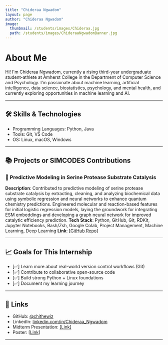 ```yaml
---
title: "Chideraa Ngwadom"
layout: page
author: "Chideraa Ngwadom"
image:
  thumbnail: /students/images/Chideraa.jpg
  path: /students/images/ChideraaNgwadomBanner.jpg
---
```


# About Me

Hi! I'm Chideraa Ngwadom, currently a rising third-year undergraduate student-athlete at
Amherst College in the Department of Computer Science and Psychology. I’m passionate about machine learning, artificial intelligence, data science, biostatistics, psychology, and mental health, and currently exploring opportunities in machine learning and AI.

---

## 🛠 Skills & Technologies

- Programming Languages: Python, Java
- Tools: Git, VS Code
- OS: Linux, macOS, Windows

---

## 📚 Projects or SIMCODES Contributions

### 📌 Predictive Modeling in Serine Protease Substrate Catalysis

**Description**: Contributed to predictive modeling of serine protease substrate catalysis by extracting, cleaning, and analyzing biochemical data using symbolic regression and neural networks to enhance quantum chemistry predictions. Engineered molecular and reaction-based features for initial logistic regression models, laying the groundwork for integrating ESM embeddings and developing a graph neural network for improved catalytic efficiency prediction.
**Tech Stack**: Python, GitHub, Git, RDKit, Jupyter Notebooks, Bash/Zsh, Google Colab, Project Management, Machine Learning, Deep Learning
**Link**: [[GitHub Repo]((https://github.com/SIMCODES-ISU/serine-protease-ligands/tree/main))]

---

## 📈 Goals for This Internship

- [✅] Learn more about real-world version control workflows (Git)
- [✅] Contribute to collaborative open-source code
- [✅] Build strong Python + Linux foundations
- [✅] Document my learning journey

---

## 🔗 Links

- GitHub: [@chithewiz](https://github.com/chithewiz)
- LinkedIn: [linkedin.com/in/Chideraa_Ngwadom](https://linkedin.com/in/13a16b24a/)
- Midterm Presentation: [[Link]]([url](https://github.com/SIMCODES-ISU/talks_from_the_past/tree/main/2025/midterm_presentations/ngwadom.pdf))
- Poster: [[Link]([url](https://github.com/SIMCODES-ISU/talks_from_the_past/tree/main/2025/posters/ngwadom.pdf))]

---
